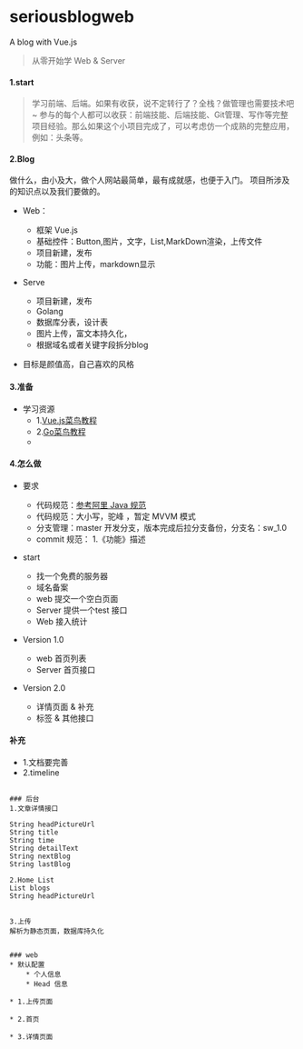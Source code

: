 # seriousblogweb
A blog with Vue.js

> 从零开始学 Web & Server 

#### 1.start
> 学习前端、后端。如果有收获，说不定转行了？全栈？做管理也需要技术吧~ 参与的每个人都可以收获：前端技能、后端技能、Git管理、写作等完整项目经验。那么如果这个小项目完成了，可以考虑仿一个成熟的完整应用，例如：头条等。

#### 2.Blog

做什么，由小及大，做个人网站最简单，最有成就感，也便于入门。
项目所涉及的知识点以及我们要做的。

* Web：
    * 框架 Vue.js 
    * 基础控件：Button,图片，文字，List,MarkDown渲染，上传文件
    * 项目新建，发布
    * 功能：图片上传，markdown显示

* Serve
    * 项目新建，发布
    * Golang 
    * 数据库分表，设计表
    * 图片上传，富文本持久化，
    * 根据域名或者关键字段拆分blog
*  目标是颜值高，自己喜欢的风格
#### 3.准备
* 学习资源
    * 1.[Vue.js菜鸟教程](http://www.runoob.com/vue2/vue-tutorial.html)
    * 2.[Go菜鸟教程](http://www.runoob.com/go/go-tutorial.html)
    * 
    
#### 4.怎么做
* 要求
  * 代码规范：[参考阿里 Java 规范](https://github.com/alibaba/p3c/blob/master/%E9%98%BF%E9%87%8C%E5%B7%B4%E5%B7%B4Java%E5%BC%80%E5%8F%91%E6%89%8B%E5%86%8C%EF%BC%88%E8%AF%A6%E5%B0%BD%E7%89%88%EF%BC%89.pdf)
  * 代码规范：大小写，驼峰 ，暂定 MVVM 模式
  * 分支管理：master 开发分支，版本完成后拉分支备份，分支名：sw_1.0
  * commit 规范： 1.《功能》描述
* start
    * 找一个免费的服务器 
    * 域名备案
    * web 提交一个空白页面 
    * Server 提供一个test 接口
    * Web 接入统计
    
* Version 1.0
    * web 首页列表
    * Server 首页接口

* Version 2.0
    * 详情页面 & 补充
    * 标签 & 其他接口

#### 补充
* 1.文档要完善
* 2.timeline 
```

### 后台
1.文章详情接口

String headPictureUrl 
String title
String time
String detailText
String nextBlog
String lastBlog

2.Home List
List blogs
String headPictureUrl 


3.上传
解析为静态页面，数据库持久化


### web
* 默认配置
	* 个人信息
	* Head 信息

* 1.上传页面

* 2.首页

* 3.详情页面
```
